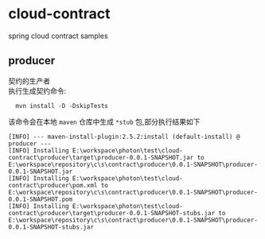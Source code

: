 # cloud-contract
spring cloud contract samples

## producer
契约的生产者  
执行生成契约命令:  
```
  mvn install -D -DskipTests
```
该命令会在本地 `maven` 仓库中生成 `*stub` 包,部分执行结果如下  
```
[INFO] --- maven-install-plugin:2.5.2:install (default-install) @ producer ---
[INFO] Installing E:\workspace\photon\test\cloud-contract\producer\target\producer-0.0.1-SNAPSHOT.jar to E:\workspace\repository\c\s\contract\producer\0.0.1-SNAPSHOT\producer-0.0.1-SNAPSHOT.jar
[INFO] Installing E:\workspace\photon\test\cloud-contract\producer\pom.xml to E:\workspace\repository\c\s\contract\producer\0.0.1-SNAPSHOT\producer-0.0.1-SNAPSHOT.pom
[INFO] Installing E:\workspace\photon\test\cloud-contract\producer\target\producer-0.0.1-SNAPSHOT-stubs.jar to E:\workspace\repository\c\s\contract\producer\0.0.1-SNAPSHOT\producer-0.0.1-SNAPSHOT-stubs.jar
```  
